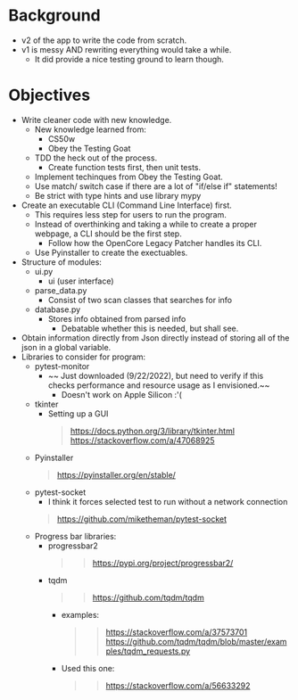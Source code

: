 # Background
- v2 of the app to write the code from scratch.
- v1 is messy AND rewriting everything would take a while.
    - It did provide a nice testing ground to learn though.

# Objectives
- Write cleaner code with new knowledge.
    - New knowledge learned from:
        - CS50w
        - Obey the Testing Goat
    - TDD the heck out of the process.
        - Create function tests first, then unit tests.
    - Implement techinques from Obey the Testing Goat.
    - Use match/ switch case if there are a lot of "if/else if" statements!
    - Be strict with type hints and use library mypy
- Create an executable CLI (Command Line Interface) first.
    - This requires less step for users to run the program.
    - Instead of overthinking and taking a while to create a proper webpage, a CLI should be the first step.
        - Follow how the OpenCore Legacy Patcher handles its CLI.
    - Use Pyinstaller to create the exectuables.
- Structure of modules:
    - ui.py
        - ui (user interface) 
    - parse_data.py
        - Consist of two scan classes that searches for info
    - database.py
        - Stores info obtained from parsed info
            - Debatable whether this is needed, but shall see.
- Obtain information directly from Json directly instead of storing all of the json in a global variable.
- Libraries to consider for program:
    - pytest-monitor
        - ~~ Just downloaded (9/22/2022), but need to verify if this checks performance and resource usage as I envisioned.~~
            - Doesn't work on Apple Silicon :'(
    - tkinter
        - Setting up a GUI
            > https://docs.python.org/3/library/tkinter.html
            > https://stackoverflow.com/a/47068925
    - Pyinstaller
        > https://pyinstaller.org/en/stable/
    - pytest-socket
        - I think it forces selected test to run without a network connection
        > https://github.com/miketheman/pytest-socket
    - Progress bar libraries:
        - progressbar2
            >> https://pypi.org/project/progressbar2/
        - tqdm
            >> https://github.com/tqdm/tqdm
            - examples:
                >> https://stackoverflow.com/a/37573701
                >> https://github.com/tqdm/tqdm/blob/master/examples/tqdm_requests.py
            - Used this one:
                >> https://stackoverflow.com/a/56633292